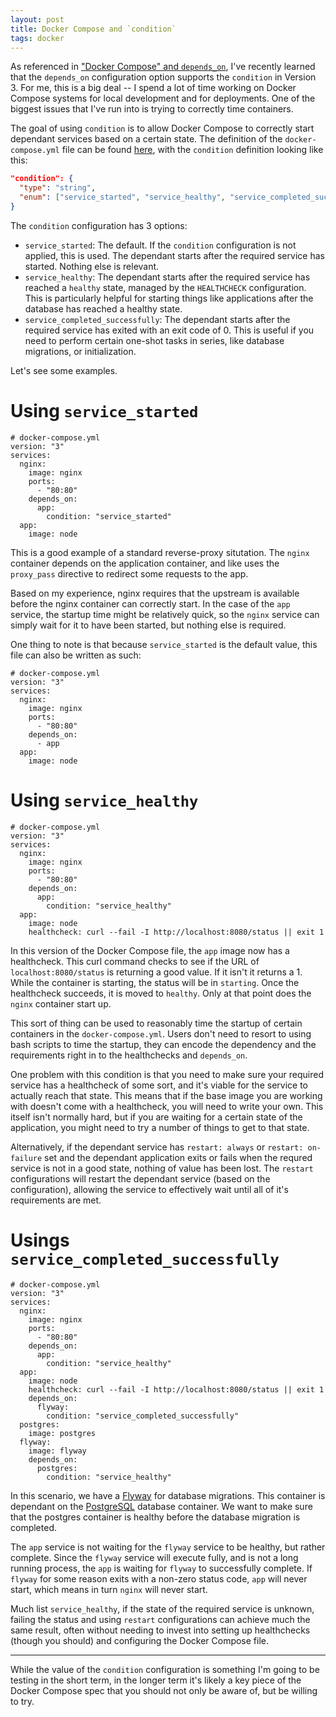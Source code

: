 ```yaml
---
layout: post
title: Docker Compose and `condition`
tags: docker
---
```


As referenced in ["Docker Compose" and `depends_on`](../_posts/2021-04-27-Docker-Compose-and-depends_on.md), I've recently learned that the `depends_on` configuration option supports the `condition` in Version 3. For me, this is a big deal -- I spend a lot of time working on Docker Compose systems for local development and for deployments. One of the biggest issues that I've run into is trying to correctly time containers.

The goal of using `condition` is to allow Docker Compose to correctly start dependant services based on a certain state. The definition of the `docker-compose.yml` file can be found [here](https://github.com/compose-spec/compose-spec/blob/master/schema/compose-spec.json), with the `condition` definition looking like this:

```json
"condition": {
  "type": "string",
  "enum": ["service_started", "service_healthy", "service_completed_successfully"]
}
```

The `condition` configuration has 3 options:
* `service_started`: The default. If the `condition` configuration is not applied, this is used. The dependant starts after the required service has started. Nothing else is relevant.
* `service_healthy`: The dependant starts after the required service has reached a `healthy` state, managed by the `HEALTHCHECK` configuration. This is particularly helpful for starting things like applications after the database has reached a healthy state.
* `service_completed_successfully`: The dependant starts after the required service has exited with an exit code of 0. This is useful if you need to perform certain one-shot tasks in series, like database migrations, or initialization.

Let's see some examples.

# Using `service_started`
```
# docker-compose.yml
version: "3"
services:
  nginx:
    image: nginx
	ports:
	  - "80:80"
	depends_on:
	  app:
	    condition: "service_started"
  app:
    image: node
```

This is a good example of a standard reverse-proxy situtation. The `nginx` container depends on the application container, and like uses the `proxy_pass` directive to redirect some requests to the app.

Based on my experience, nginx requires that the upstream is available before the nginx container can correctly start. In the case of the `app` service, the startup time might be relatively quick, so the `nginx` service can simply wait for it to have been started, but nothing else is required.

One thing to note is that because `service_started` is the default value, this file can also be written as such:

```
# docker-compose.yml
version: "3"
services:
  nginx:
    image: nginx
	ports:
	  - "80:80"
	depends_on:
	  - app
  app:
    image: node
```

# Using `service_healthy`
```
# docker-compose.yml
version: "3"
services:
  nginx:
    image: nginx
	ports:
	  - "80:80"
	depends_on:
	  app:
	    condition: "service_healthy"
  app:
    image: node
	healthcheck: curl --fail -I http://localhost:8080/status || exit 1
```

In this version of the Docker Compose file, the `app` image now has a healthcheck. This curl command checks to see if the URL of `localhost:8080/status` is returning a good value. If it isn't it returns a 1. While the container is starting, the status will be in `starting`. Once the healthcheck succeeds, it is moved to `healthy`. Only at that point does the `nginx` container start up.

This sort of thing can be used to reasonably time the startup of certain containers in the `docker-compose.yml`. Users don't need to resort to using bash scripts to time the startup, they can encode the dependency and the requirements right in to the healthchecks and `depends_on`.

One problem with this condition is that you need to make sure your required service has a healthcheck of some sort, and it's viable for the service to actually reach that state. This means that if the base image you are working with doesn't come with a healthcheck, you will need to write your own. This itself isn't normally hard, but if you are waiting for a certain state of the application, you might need to try a number of things to get to that state.

Alternatively, if the dependant service has `restart: always` or `restart: on-failure` set and the dependant application exits or fails when the requred service is not in a good state, nothing of value has been lost. The `restart` configurations will restart the dependant service (based on the configuration), allowing the service to effectively wait until all of it's requirements are met.

# Usings `service_completed_successfully`
```
# docker-compose.yml
version: "3"
services:
  nginx:
    image: nginx
	ports:
	  - "80:80"
	depends_on:
	  app:
	    condition: "service_healthy"
  app:
    image: node
	healthcheck: curl --fail -I http://localhost:8080/status || exit 1
	depends_on:
	  flyway:
	    condition: "service_completed_successfully"
  postgres:
    image: postgres
  flyway:
    image: flyway
	depends_on:
	  postgres:
	    condition: "service_healthy"
```

In this scenario, we have a [Flyway](https://flywaydb.org/) for database migrations. This container is dependant on the [PostgreSQL](https://www.postgresql.org/) database container. We want to make sure that the postgres container is healthy before the database migration is completed.

The `app` service is not waiting for the `flyway` service to be healthy, but rather complete. Since the `flyway` service will execute fully, and is not a long running process, the `app` is waiting for `flyway` to successfully complete. If `flyway` for some reason exits with a non-zero status code, `app` will never start, which means in turn `nginx` will never start.

Much list `service_healthy`, if the state of the required service is unknown, failing the status and using `restart` configurations can achieve much the same result, often without needing to invest into setting up healthchecks (though you should) and configuring the Docker Compose file.

---

While the value of the `condition` configuration is something I'm going to be testing in the short term, in the longer term it's likely a key piece of the Docker Compose spec that you should not only be aware of, but be willing to try.